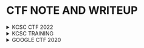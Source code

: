 # CTF NOTE AND WRITEUP

<details>
<summary>KCSC CTF 2022 </summary>

<p>
  
| Name | Type | Link Chall
| :---: | :---: | :---: |
| [FlagChecker](https://github.com/Ajomix/CTF/blob/main/KCSC%202022/flagchecker.md) |`REV`|[DOWNLOAD](https://github.com/Ajomix/CTF/raw/main/ALL%20CHALL/FlagChecker.exe)
| [gogo]( ) |`REV`|[DOWNLOAD](https://github.com/Ajomix/CTF/raw/main/ALL%20CHALL/gogogo)
| [HEA](https://github.com/Ajomix/CTF/blob/main/KCSC%202022/hea.md) |`REV`|[DOWNLOAD](https://github.com/Ajomix/CTF/raw/main/ALL%20CHALL/HEA.exe)
| [SECRET](https://github.com/Ajomix/CTF/blob/main/KCSC%202022/secret.md ) |`REV`|[DOWNLOAD](https://github.com/Ajomix/CTF/raw/main/ALL%20CHALL/secret.zip)
| [SIMPLE_BMP]( ) |`REV`|[DOWNLOAD](https://github.com/Ajomix/CTF/raw/main/ALL%20CHALL/Simple_BMP.zip)

</details>

<details>
<summary>KCSC TRAINING</summary>

<p>
  
| Name | Type | Link Chall
| :---: | :---: | :---: |
| [Crackmexx](https://github.com/Ajomix/CTF/blob/main/TRAINNING/CRACKMEXX.md) |`REV`|[DOWNLOAD](https://github.com/Ajomix/CTF/raw/main/ALL%20CHALL/crackmexxx)
| [AntiDebug](https://github.com/Ajomix/CTF/blob/main/TRAINNING/AntiDebugChall.md) |`REV`|[DOWNLOAD](https://github.com/Ajomix/CTF/raw/main/ALL%20CHALL/antidebug.exe)
</details>

<details>
<summary>GOOGLE CTF 2020</summary>

<p>
  
| Name | Type | Link Chall
| :---: | :---: | :---: |
| [Beginner](https://github.com/Ajomix/CTF/blob/main/GOOGLE%20CTF%20202/BeginnerChall.md) |`REV`|[DOWNLOAD](https://github.com/Ajomix/CTF/raw/main/ALL%20CHALL/a.out)
</details>
